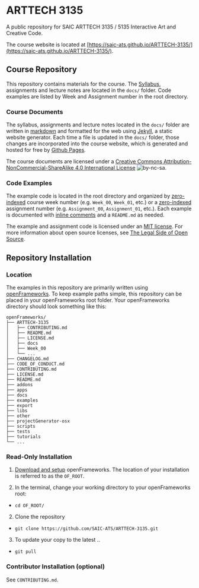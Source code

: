 # ARTTECH 3135
A public repository for SAIC ARTTECH 3135 / 5135 Interactive Art and Creative Code.

The course website is located at [https://saic-ats.github.io/ARTTECH-3135/](https://saic-ats.github.io/ARTTECH-3135/).

## Course Repository

This repository contains materials for the course. The [Syllabus](docs/syllabus.md), assignments and lecture notes are located in the `docs/` folder. Code examples are listed by Week and Assignment number in the root directory.  

### Course Documents

The syllabus, assignments and lecture notes located in the `docs/` folder are written in [markdown](https://en.wikipedia.org/wiki/Markdown) and formatted for the web using [Jekyll](https://jekyllrb.com/), a static website generator. Each time a file is updated in the `docs/` folder, those changes are incorporated into the course website, which is generated and hosted for free by [Github Pages](https://pages.github.com/).

The course documents are licensed under a [Creative Commons Attribution-NonCommercial-ShareAlike 4.0 International License](https://creativecommons.org/licenses/by-nc-sa/4.0/) ![by-nc-sa](https://i.creativecommons.org/l/by-nc-sa/4.0/80x15.png).

### Code Examples

The example code is located in the root directory and organized by [zero-indexed](https://en.wikipedia.org/wiki/Zero-based_numbering) course week number (e.g. `Week_00`, `Week_01`, etc.) or a [zero-indexed](https://en.wikipedia.org/wiki/Zero-based_numbering) assignment number (e.g. `Assignment_00`, `Assignment_01`, etc.). Each example is documented with [inline comments](https://en.wikipedia.org/wiki/Comment_%28computer_programming%29%23Inline_comment_.28End-of-line.29) and a `README.md` as needed.

The example and assignment code is licensed under an [MIT license](LICENSE.md). For more information about open source licenses, see [The Legal Side of Open Source](https://opensource.guide/legal/).

## Repository Installation

### Location

The examples in this repository are primarily written using [openFrameworks](https://github.com/openframeworks/openFrameworks). To keep example paths simple, this repository can be placed in your openFrameworks root folder. Your openFrameworks directory should look something like this:

```
openFrameworks/
├── ARTTECH-3135
│   ├── CONTRIBUTING.md
│   ├── README.md
│   ├── LICENSE.md
│   ├── docs
│   ├── Week_00
│   └── ...
├── CHANGELOG.md
├── CODE_OF_CONDUCT.md
├── CONTRIBUTING.md
├── LICENSE.md
├── README.md
├── addons
├── apps
├── docs
├── examples
├── export
├── libs
├── other
├── projectGenerator-osx
├── scripts
├── tests
├── tutorials
└── ...
```

### Read-Only Installation

1. [Download and setup](http://openframeworks.cc/download/) openFrameworks. The location of your installation is referred to as the `OF_ROOT`.

2. In the terminal, change your working directory to your openFrameworks root:
  - `cd OF_ROOT/`
2. Clone the repository
  - `git clone https://github.com/SAIC-ATS/ARTTECH-3135.git`
3. To update your copy to the latest ..
  - `git pull`

### Contributor Installation (optional)

See `CONTRIBUTING.md`.
